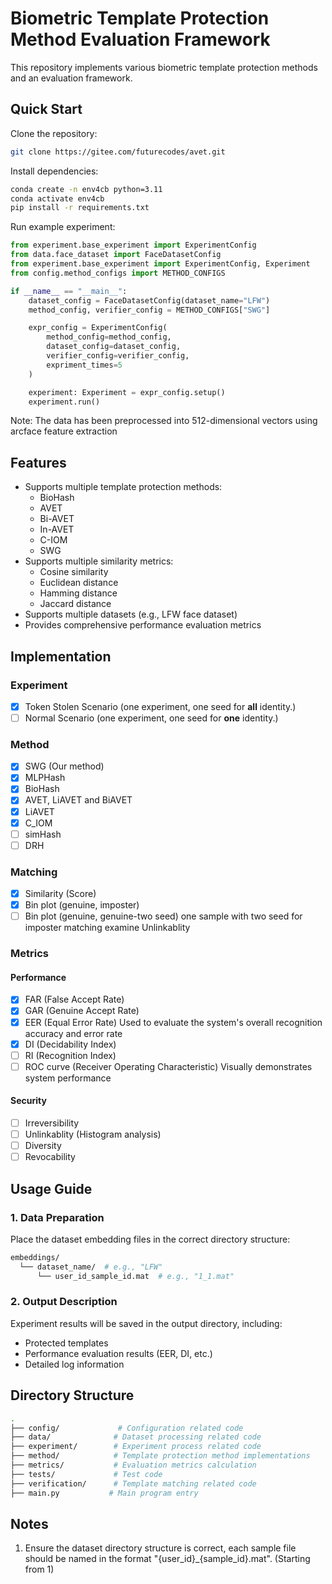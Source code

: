 # Biometric Template Protection Method Evaluation Framework

This repository implements various biometric template protection methods and an evaluation framework.

## Quick Start

Clone the repository:

```bash
git clone https://gitee.com/futurecodes/avet.git
```

Install dependencies:

```bash
conda create -n env4cb python=3.11
conda activate env4cb
pip install -r requirements.txt
```

Run example experiment:

```python
from experiment.base_experiment import ExperimentConfig 
from data.face_dataset import FaceDatasetConfig 
from experiment.base_experiment import ExperimentConfig, Experiment
from config.method_configs import METHOD_CONFIGS

if __name__ == "__main__":
    dataset_config = FaceDatasetConfig(dataset_name="LFW") 
    method_config, verifier_config = METHOD_CONFIGS["SWG"]

    expr_config = ExperimentConfig(
        method_config=method_config,
        dataset_config=dataset_config,
        verifier_config=verifier_config,
        expriment_times=5
    )

    experiment: Experiment = expr_config.setup()
    experiment.run()
```

Note: The data has been preprocessed into 512-dimensional vectors using arcface feature extraction

## Features

- Supports multiple template protection methods:
  - BioHash
  - AVET
  - Bi-AVET
  - In-AVET
  - C-IOM
  - SWG
- Supports multiple similarity metrics:
  - Cosine similarity
  - Euclidean distance
  - Hamming distance
  - Jaccard distance
- Supports multiple datasets (e.g., LFW face dataset)
- Provides comprehensive performance evaluation metrics

## Implementation

### Experiment

- [x] Token Stolen Scenario (one experiment, one seed for **all** identity.)
- [ ] Normal Scenario (one experiment, one seed for **one** identity.)

### Method

- [x] SWG (Our method)
- [x] MLPHash
- [x] BioHash
- [x] AVET, LiAVET and BiAVET
- [x] LiAVET
- [x] C_IOM
- [ ] simHash
- [ ] DRH

### Matching  

- [x] Similarity (Score)
- [x] Bin plot (genuine, imposter)
- [ ] Bin plot (genuine, genuine-two seed) one sample with two seed for imposter matching examine Unlinkablity

### Metrics

#### Performance

- [x] FAR (False Accept Rate)
- [x] GAR (Genuine Accept Rate)
- [x] EER (Equal Error Rate) Used to evaluate the system's overall recognition accuracy and error rate
- [x] DI (Decidability Index)
- [ ] RI (Recognition Index)
- [ ] ROC curve (Receiver Operating Characteristic) Visually demonstrates system performance

#### Security

- [ ] Irreversibility
- [ ] Unlinkablity (Histogram analysis)
- [ ] Diversity
- [ ] Revocability

## Usage Guide

### 1. Data Preparation

Place the dataset embedding files in the correct directory structure:

```bash
embeddings/
  └── dataset_name/  # e.g., "LFW"
      └── user_id_sample_id.mat  # e.g., "1_1.mat"
```

### 2. Output Description

Experiment results will be saved in the output directory, including:

- Protected templates
- Performance evaluation results (EER, DI, etc.)
- Detailed log information

## Directory Structure

```bash
.
├── config/             # Configuration related code
├── data/              # Dataset processing related code
├── experiment/        # Experiment process related code
├── method/            # Template protection method implementations
├── metrics/           # Evaluation metrics calculation
├── tests/             # Test code
├── verification/      # Template matching related code
├── main.py           # Main program entry
```

## Notes

1. Ensure the dataset directory structure is correct, each sample file should be named in the format "{user_id}_{sample_id}.mat". (Starting from 1)
